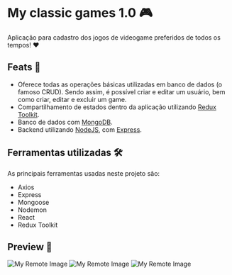 # My classic games 1.0 :video_game:

Aplicação para cadastro dos jogos de videogame preferidos de todos os tempos! :hearts:

## Feats :star2: 

- Oferece todas as operações básicas utilizadas em banco de dados (o famoso CRUD). Sendo assim, é possível criar e editar um usuário, bem como criar,
editar e excluir um game.
- Compartilhamento de estados dentro da aplicação utilizando [Redux Toolkit](https://redux-toolkit.js.org/).
- Banco de dados com [MongoDB](https://www.mongodb.com/).
- Backend utilizando [NodeJS](https://nodejs.org/en/), com [Express](https://expressjs.com/pt-br/).

## Ferramentas utilizadas :hammer_and_wrench:	

As principais ferramentas usadas neste projeto são:

- Axios
- Express
- Mongoose
- Nodemon
- React
- Redux Toolkit

## Preview :eyes:

![My Remote Image](https://user-images.githubusercontent.com/69373145/214909952-d1a42593-87ed-4be4-a5df-3892e7762444.png)
![My Remote Image](https://user-images.githubusercontent.com/69373145/214910205-1db429ad-6ea1-41ca-b2d3-14fd807dd1af.png)
![My Remote Image](https://user-images.githubusercontent.com/69373145/214910292-31817b5c-04e8-4044-b36c-37817e0f07d0.png)




 
